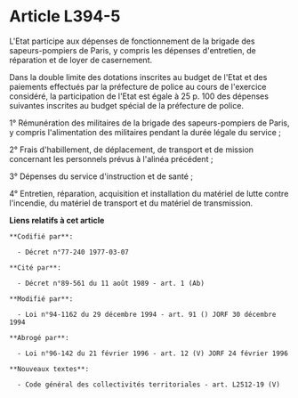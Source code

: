 # Article L394-5

L'Etat participe aux dépenses de fonctionnement de la brigade des sapeurs-pompiers de Paris, y compris les dépenses
d'entretien, de réparation et de loyer de casernement.

Dans la double limite des dotations inscrites au budget de l'Etat et des paiements effectués par la préfecture de police au
cours de l'exercice considéré, la participation de l'Etat est égale à 25 p. 100 des dépenses suivantes inscrites au budget
spécial de la préfecture de police.

1° Rémunération des militaires de la brigade des sapeurs-pompiers de Paris, y compris l'alimentation des militaires pendant
la durée légale du service ;

2° Frais d'habillement, de déplacement, de transport et de mission concernant les personnels prévus à l'alinéa précédent ;

3° Dépenses du service d'instruction et de santé ;

4° Entretien, réparation, acquisition et installation du matériel de lutte contre l'incendie, du matériel de transport et du
matériel de transmission.

**Liens relatifs à cet article**

	**Codifié par**:

	  - Décret n°77-240 1977-03-07

	**Cité par**:

	  - Décret n°89-561 du 11 août 1989 - art. 1 (Ab)

	**Modifié par**:

	  - Loi n°94-1162 du 29 décembre 1994 - art. 91 () JORF 30 décembre 1994

	**Abrogé par**:

	  - Loi n°96-142 du 21 février 1996 - art. 12 (V) JORF 24 février 1996

	**Nouveaux textes**:

	  - Code général des collectivités territoriales - art. L2512-19 (V)
